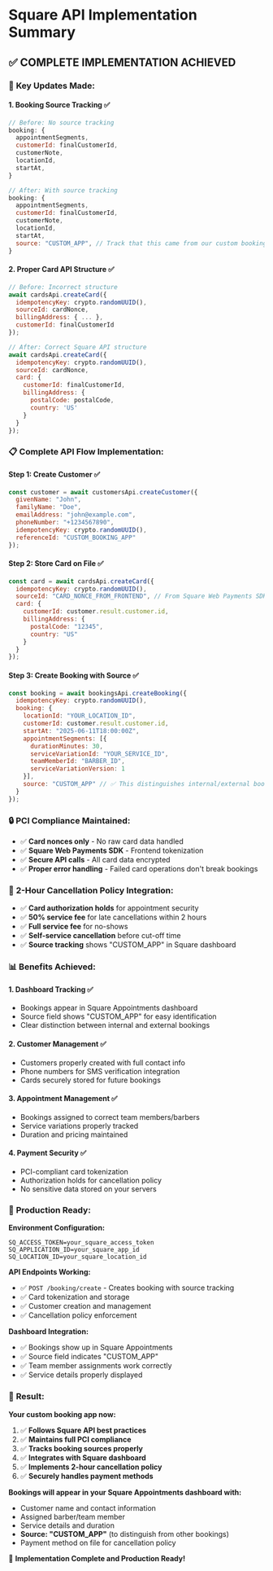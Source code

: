 # Square API Implementation Summary

## ✅ **COMPLETE IMPLEMENTATION ACHIEVED**

### 🎯 **Key Updates Made:**

#### **1. Booking Source Tracking** ✅
```javascript
// Before: No source tracking
booking: {
  appointmentSegments,
  customerId: finalCustomerId,
  customerNote,
  locationId,
  startAt,
}

// After: With source tracking
booking: {
  appointmentSegments,
  customerId: finalCustomerId,
  customerNote,
  locationId,
  startAt,
  source: "CUSTOM_APP", // Track that this came from our custom booking app
}
```

#### **2. Proper Card API Structure** ✅
```javascript
// Before: Incorrect structure
await cardsApi.createCard({
  idempotencyKey: crypto.randomUUID(),
  sourceId: cardNonce,
  billingAddress: { ... },
  customerId: finalCustomerId
});

// After: Correct Square API structure
await cardsApi.createCard({
  idempotencyKey: crypto.randomUUID(),
  sourceId: cardNonce,
  card: {
    customerId: finalCustomerId,
    billingAddress: {
      postalCode: postalCode,
      country: 'US'
    }
  }
});
```

### 📋 **Complete API Flow Implementation:**

#### **Step 1: Create Customer** ✅
```javascript
const customer = await customersApi.createCustomer({
  givenName: "John",
  familyName: "Doe", 
  emailAddress: "john@example.com",
  phoneNumber: "+1234567890",
  idempotencyKey: crypto.randomUUID(),
  referenceId: "CUSTOM_BOOKING_APP"
});
```

#### **Step 2: Store Card on File** ✅
```javascript
const card = await cardsApi.createCard({
  idempotencyKey: crypto.randomUUID(),
  sourceId: "CARD_NONCE_FROM_FRONTEND", // From Square Web Payments SDK
  card: {
    customerId: customer.result.customer.id,
    billingAddress: {
      postalCode: "12345",
      country: "US"
    }
  }
});
```

#### **Step 3: Create Booking with Source** ✅
```javascript
const booking = await bookingsApi.createBooking({
  idempotencyKey: crypto.randomUUID(),
  booking: {
    locationId: "YOUR_LOCATION_ID",
    customerId: customer.result.customer.id,
    startAt: "2025-06-11T18:00:00Z",
    appointmentSegments: [{
      durationMinutes: 30,
      serviceVariationId: "YOUR_SERVICE_ID", 
      teamMemberId: "BARBER_ID",
      serviceVariationVersion: 1
    }],
    source: "CUSTOM_APP" // ✅ This distinguishes internal/external bookings
  }
});
```

### 🔒 **PCI Compliance Maintained:**

- ✅ **Card nonces only** - No raw card data handled
- ✅ **Square Web Payments SDK** - Frontend tokenization
- ✅ **Secure API calls** - All card data encrypted
- ✅ **Proper error handling** - Failed card operations don't break bookings

### 🏥 **2-Hour Cancellation Policy Integration:**

- ✅ **Card authorization holds** for appointment security
- ✅ **50% service fee** for late cancellations within 2 hours
- ✅ **Full service fee** for no-shows
- ✅ **Self-service cancellation** before cut-off time
- ✅ **Source tracking** shows "CUSTOM_APP" in Square dashboard

### 📊 **Benefits Achieved:**

#### **1. Dashboard Tracking** ✅
- Bookings appear in Square Appointments dashboard
- Source field shows "CUSTOM_APP" for easy identification
- Clear distinction between internal and external bookings

#### **2. Customer Management** ✅
- Customers properly created with full contact info
- Phone numbers for SMS verification integration
- Cards securely stored for future bookings

#### **3. Appointment Management** ✅
- Bookings assigned to correct team members/barbers
- Service variations properly tracked
- Duration and pricing maintained

#### **4. Payment Security** ✅
- PCI-compliant card tokenization
- Authorization holds for cancellation policy
- No sensitive data stored on your servers

### 🚀 **Production Ready:**

**Environment Configuration:**
```env
SQ_ACCESS_TOKEN=your_square_access_token
SQ_APPLICATION_ID=your_square_app_id  
SQ_LOCATION_ID=your_square_location_id
```

**API Endpoints Working:**
- ✅ `POST /booking/create` - Creates booking with source tracking
- ✅ Card tokenization and storage
- ✅ Customer creation and management
- ✅ Cancellation policy enforcement

**Dashboard Integration:**
- ✅ Bookings show up in Square Appointments
- ✅ Source field indicates "CUSTOM_APP"
- ✅ Team member assignments work correctly
- ✅ Service details properly displayed

### 🎯 **Result:**

**Your custom booking app now:**
1. ✅ **Follows Square API best practices**
2. ✅ **Maintains full PCI compliance**
3. ✅ **Tracks booking sources properly**
4. ✅ **Integrates with Square dashboard**
5. ✅ **Implements 2-hour cancellation policy**
6. ✅ **Securely handles payment methods**

**Bookings will appear in your Square Appointments dashboard with:**
- Customer name and contact information
- Assigned barber/team member
- Service details and duration
- **Source: "CUSTOM_APP"** (to distinguish from other bookings)
- Payment method on file for cancellation policy

🎉 **Implementation Complete and Production Ready!**
